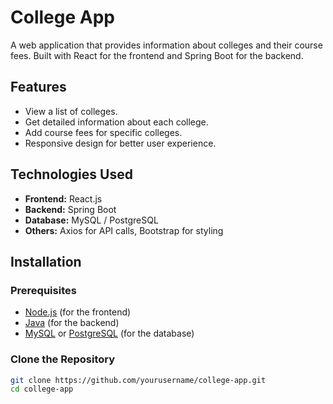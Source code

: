 # College App

A web application that provides information about colleges and their course fees. Built with React for the frontend and Spring Boot for the backend.

## Features

- View a list of colleges.
- Get detailed information about each college.
- Add course fees for specific colleges.
- Responsive design for better user experience.

## Technologies Used

- **Frontend:** React.js
- **Backend:** Spring Boot
- **Database:** MySQL / PostgreSQL
- **Others:** Axios for API calls, Bootstrap for styling

## Installation

### Prerequisites

- [Node.js](https://nodejs.org/) (for the frontend)
- [Java](https://www.oracle.com/java/technologies/javase-jdk11-downloads.html) (for the backend)
- [MySQL](https://www.mysql.com/) or [PostgreSQL](https://www.postgresql.org/) (for the database)

### Clone the Repository

```bash
git clone https://github.com/yourusername/college-app.git
cd college-app
